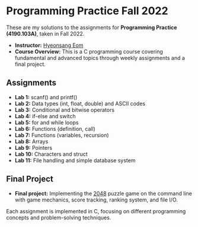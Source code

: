 # Programming Practice Fall 2022

These are my solutions to the assignments for **Programming Practice (4190.103A)**, taken in Fall 2022.

- **Instructor:** [Hyeonsang Eom](https://cse.snu.ac.kr/en/people/faculty/83)
- **Course Overview:** This is a C programming course covering fundamental and advanced topics through weekly assignments and a final project.

## Assignments

- **Lab 1:** scanf() and printf()  
- **Lab 2:** Data types (int, float, double) and ASCII codes  
- **Lab 3:** Conditional and bitwise operators  
- **Lab 4:** if-else and switch  
- **Lab 5:** for and while loops  
- **Lab 6:** Functions (definition, call)  
- **Lab 7:** Functions (variables, recursion)  
- **Lab 8:** Arrays  
- **Lab 9:** Pointers  
- **Lab 10:** Characters and struct  
- **Lab 11:** File handling and simple database system  

## Final Project

- **Final project:** Implementing the [2048](https://2048game.com) puzzle game on the command line with game mechanics, score tracking, ranking system, and file I/O.

Each assignment is implemented in C, focusing on different programming concepts and problem-solving techniques.
